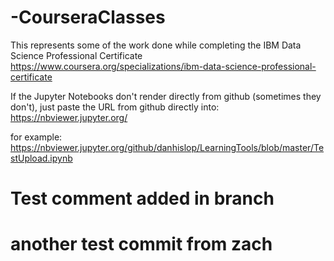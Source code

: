 # -CourseraClasses
This represents some of the work done while completing the IBM Data Science Professional Certificate
https://www.coursera.org/specializations/ibm-data-science-professional-certificate


If the Jupyter Notebooks don't render directly from github (sometimes they don't), 
just paste the URL from github directly into: https://nbviewer.jupyter.org/

for example: 
https://nbviewer.jupyter.org/github/danhislop/LearningTools/blob/master/TestUpload.ipynb

# Test comment added in branch
# another test commit from zach
